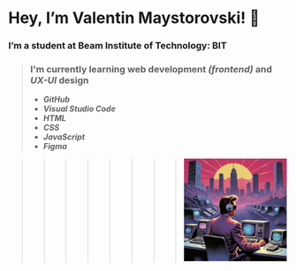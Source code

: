 # Hey, I’m Valentin Maystorovski! 👋 
### I’m a student at Beam Institute of Technology: BIT


 >### I'm currently learning web development _(frontend)_ and  _UX-UI_  design
>
>- **_GitHub_**
>- **_Visual Studio Code_**
>-  **_HTML_**
>- **_CSS_**
>- **_JavaScript_**
>- **_Figma_**



>>>>>>>>![alt text](OVp8E-RM_5yKX_1024.webp) 












